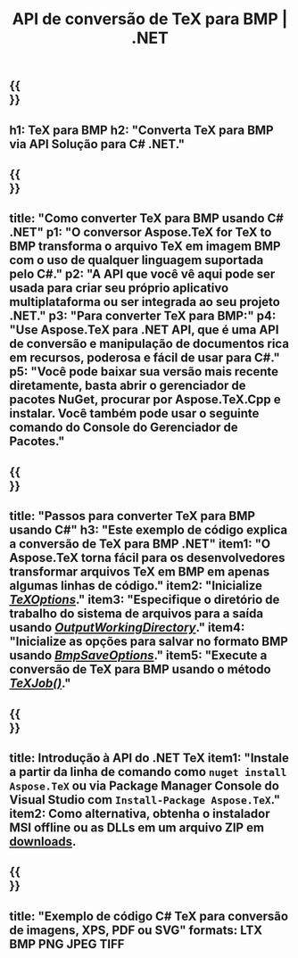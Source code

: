 ﻿---
translation: true
template: /_templates/_conversion-child-net.md
title: API de conversão de TeX para BMP | .NET
description: Funcionalidade de conversão de TeX para BMP. Integre esta biblioteca .NET local em seu projeto ou use aplicativos multiplataforma para converter TeX em BMP.
keywords: 'tex para bmp api net, tex2bmp integre c #'
url: /net/conversion/tex-to-bmp/
family: tex
platformtag: net
feature: conversion
informat: TEX
outformat: BMP
otherformats: PNG JPEG TIFF PDF SVG XPS
---

{{<section banner>}}
---
h1: TeX para BMP
h2: "Converta TeX para BMP via API Solução para C# .NET."
---

{{<section overview>}}
---
title: "Como converter TeX para BMP usando C# .NET"
p1: "O conversor Aspose.TeX for TeX to BMP transforma o arquivo TeX em imagem BMP com o uso de qualquer linguagem suportada pelo C#."
p2: "A API que você vê aqui pode ser usada para criar seu próprio aplicativo multiplataforma ou ser integrada ao seu projeto .NET."
p3: "Para converter TeX para BMP:"
p4: "Use Aspose.TeX para .NET API, que é uma API de conversão e manipulação de documentos rica em recursos, poderosa e fácil de usar para C#."
p5: "Você pode baixar sua versão mais recente diretamente, basta abrir o gerenciador de pacotes NuGet, procurar por Aspose.TeX.Cpp e instalar. Você também pode usar o seguinte comando do Console do Gerenciador de Pacotes."
---

{{<section feature1>}}
---
title: "Passos para converter TeX para BMP usando C#"
h3: "Este exemplo de código explica a conversão de TeX para BMP .NET"
item1: "O Aspose.TeX torna fácil para os desenvolvedores transformar arquivos TeX em BMP em apenas algumas linhas de código."
item2: "Inicialize [*TeXOptions*](https://reference.aspose.com/tex/net/aspose.tex/texoptions/)."
item3: "Especifique o diretório de trabalho do sistema de arquivos para a saída usando [*OutputWorkingDirectory*](https://reference.aspose.com/tex/net/aspose.tex/texoptions/outputworkingdirectory/)."
item4: "Inicialize as opções para salvar no formato BMP usando [*BmpSaveOptions*](https://reference.aspose.com/tex/net/aspose.tex.presentation.image/bmpsaveoptions/)."
item5: "Execute a conversão de TeX para BMP usando o método [*TeXJob()*](https://reference.aspose.com/tex/net/aspose.tex/texjob/)."
---

{{<section feature2>}}
---
title: Introdução à API do .NET TeX
item1: "Instale a partir da linha de comando como ```nuget install Aspose.TeX``` ou via Package Manager Console do Visual Studio com ```Install-Package Aspose.TeX```."
item2: Como alternativa, obtenha o instalador MSI offline ou as DLLs em um arquivo ZIP em [downloads](https://downloads.aspose.com/tex/net).
---

{{<section widget>}}
---
title: "Exemplo de código C# TeX para conversão de imagens, XPS, PDF ou SVG"
formats: LTX BMP PNG JPEG TIFF
---